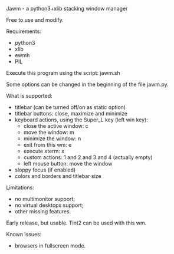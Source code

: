 Jawm - a python3+xlib stacking window manager

Free to use and modify.

Requirements:
- python3
- xlib
- ewmh
- PIL

Execute this program using the script: jawm.sh

Some options can be changed in the beginning of the file jawm.py.

What is supported:
- titlebar (can be turned off/on as static option)
- titlebar buttons: close, maximize and minimize
- keyboard actions, using the Super_L key (left win key):
  - close the active window: c
  - move the window: m
  - minimize the window: n
  - exit from this wm: e
  - execute xterm: x
  - custom actions: 1 and 2 and 3 and 4 (actually empty)
  - left mouse button: move the window
- sloppy focus (if enabled)
- colors and borders and titlebar size

Limitations:
- no multimonitor support;
- no virtual desktops support;
- other missing features.

Early release, but usable. Tint2 can be used with this wm.

Known issues:
- browsers in fullscreen mode.

